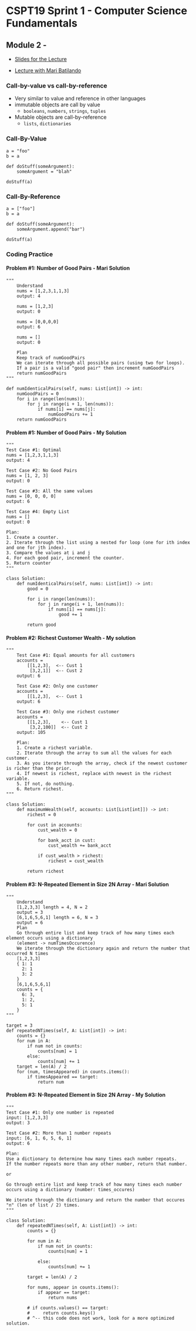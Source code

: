 # CSPT19 Sprint 1 - Computer Science Fundamentals 

## Module 2 - 

* [Slides for the Lecture](https://docs.google.com/presentation/d/1DvNMZRgjrPGl1HILwWUsNMedGASS0Wu-qLBv-Uxy2dM/edit#slide=id.gaa30d91d4b_0_139)

* [Lecture with Mari Batilando]()

### Call-by-value vs call-by-reference
* Very similar to value and reference in other languages
* immutable objects are call by value 
    * `booleans`, `numbers`, `strings`, `tuples`
* Mutable objects are call-by-reference 
    * `lists`, `dictionaries`

### Call-By-Value
    a = "foo"
    b = a

    def doStuff(someArgument):
        someArgument = "blah"

    doStuff(a)

### Call-By-Reference
    a = ["foo"]
    b = a

    def doStuff(someArgument):
        someArgument.append("bar")

    doStuff(a)

### Coding Practice

#### Problem #1: Number of Good Pairs - Mari Solution
```
"""
    Understand
    nums = [1,2,3,1,1,3]
    output: 4
    
    nums = [1,2,3]
    output: 0
    
    nums = [0,0,0,0]
    output: 6
    
    nums = []
    output: 0
    
    Plan
    Keep track of numGoodPairs
    We can iterate through all possible pairs (using two for loops).
    If a pair is a valid "good pair" then increment numGoodPairs
    return numGoodPairs
"""

def numIdenticalPairs(self, nums: List[int]) -> int:
    numGoodPairs = 0
    for i in range(len(nums)):
        for j in range(i + 1, len(nums)):
            if nums[i] == nums[j]:
                numGoodPairs += 1
    return numGoodPairs
```

#### Problem #1: Number of Good Pairs - My Solution

```
"""
Test Case #1: Optimal
nums = [1,2,3,1,1,3]
output: 4

Test Case #2: No Good Pairs
nums = [1, 2, 3]
output: 0

Test Case #3: All the same values
nums = [0, 0, 0, 0]
output: 6

Test Case #4: Empty List
nums = []
output: 0

Plan:
1. Create a counter.
2. Iterate through the list using a nested for loop (one for ith index and one for jth index).
3. Compare the values at i and j
4. For each good pair, increment the counter.
5. Return counter
"""

class Solution:
    def numIdenticalPairs(self, nums: List[int]) -> int:
        good = 0
        
        for i in range(len(nums)):
            for j in range(i + 1, len(nums)):
                if nums[i] == nums[j]:
                    good += 1
                    
        return good
```

#### Problem #2: Richest Customer Wealth - My solution

```
"""
    Test Case #1: Equal amounts for all customers
    accounts = 
        [[1,2,3],  <-- Cust 1
         [3,2,1]]  <-- Cust 2
    output: 6
    
    Test Case #2: Only one customer
    accounts = 
        [[1,2,3],  <-- Cust 1
    output: 6
    
    Test Case #3: Only one richest customer
    accounts = 
        [[1,2,3],    <-- Cust 1
         [3,2,100]]  <-- Cust 2
    output: 105
    
    Plan:
    1. Create a richest variable.
    2. Iterate through the array to sum all the values for each customer.
    3. As you iterate through the array, check if the newest customer is richer than the prior.
    4. If newest is richest, replace with newest in the richest variable.
    5. If not, do nothing.
    6. Return richest.
"""

class Solution:
    def maximumWealth(self, accounts: List[List[int]]) -> int:
        richest = 0
        
        for cust in accounts:
            cust_wealth = 0
            
            for bank_acct in cust:
                cust_wealth += bank_acct
                
            if cust_wealth > richest:
                richest = cust_wealth
                
        return richest
```

#### Problem #3: N-Repeated Element in Size 2N Array - Mari Solution
```
"""
    Understand
    [1,2,3,3] length = 4, N = 2
    output = 3
    [6,1,6,5,6,1] length = 6, N = 3
    output = 6
    Plan
    Go through entire list and keep track of how many times each element occurs using a dictionary
    (element -> numTimesOccurence)
    We iterate through the dictionary again and return the number that occurred N times
    [1,2,3,3]
    { 1: 1
      2: 1
      3: 2
    }
    [6,1,6,5,6,1]
    counts = {
      6: 3,
      1: 2,
      5: 1
    }
"""

target = 3
def repeatedNTimes(self, A: List[int]) -> int:
    counts = {}
    for num in A:
        if num not in counts:
            counts[num] = 1
        else:
            counts[num] += 1
    target = len(A) / 2
    for (num, timesAppeared) in counts.items():
        if timesAppeared == target:
            return num
```

#### Problem #3: N-Repeated Element in Size 2N Array - My Solution

```
"""
Test Case #1: Only one number is repeated
input: [1,2,3,3]
output: 3

Test Case #2: More than 1 number repeats
input: [6, 1, 6, 5, 6, 1]
output: 6

Plan:
Use a dictionary to determine how many times each number repeats.
If the number repeats more than any other number, return that number.

or

Go through entire list and keep track of how many times each number occurs using a dictionary (number: times_occures)

We iterate through the dictionary and return the number that occures "n" (len of list / 2) times.
"""

class Solution:
    def repeatedNTimes(self, A: List[int]) -> int:
        counts = {}
        
        for num in A:
            if num not in counts:
                counts[num] = 1
                
            else:
                counts[num] += 1
                
        target = len(A) / 2
        
        for nums, appear in counts.items():
            if appear == target:
                return nums
        
        # if counts.values() == target:
        #     return counts.keys()
        # ^-- this code does not work, look for a more optimized solution.
```
